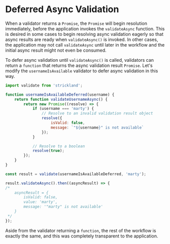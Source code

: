 # Deferred Async Validation

When a validator returns a `Promise`, the `Promise` will begin resolution immediately, before the application invokes the `validateAsync` function. This is desired in some cases to begin resolving async validation eagerly so that async results are ready when `validateAsync()` is invoked. In other cases, the application may not call `validateAsync` until later in the workflow and the initial async result might not even be consumed.

To defer async validation until `validateAsync()` is called, validators can return a `function` that returns the async validation result `Promise`. Let's modify the `usernameIsAvailable` validator to defer async validation in this way.

``` jsx
import validate from 'strickland';

function usernameIsAvailableDeferred(username) {
    return function validateUsernameAsync() {
        return new Promise((resolve) => {
            if (username === 'marty') {
                // Resolve to an invalid validation result object
                resolve({
                    isValid: false,
                    message: `"${username}" is not available`
                });
            }

            // Resolve to a boolean
            resolve(true);
        });
    }
}

const result = validate(usernameIsAvailableDeferred, 'marty');

result.validateAsync().then((asyncResult) => {
/*
    asyncResult = {
        isValid: false,
        value: 'marty',
        message: '"marty" is not available'
    }
 */
});
```

Aside from the validator returning a `function`, the rest of the workflow is exactly the same, and this was completely transparent to the application.
